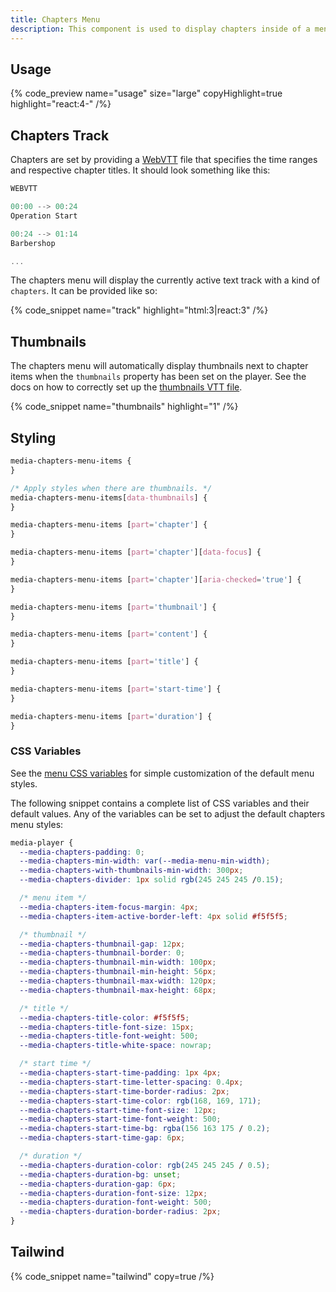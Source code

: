 ```yaml
---
title: Chapters Menu
description: This component is used to display chapters inside of a menu.
---
```


## Usage

{% code_preview name="usage" size="large" copyHighlight=true highlight="react:4-" /%}

## Chapters Track

Chapters are set by providing a [WebVTT](https://developer.mozilla.org/en-US/docs/Web/API/WebVTT_API)
file that specifies the time ranges and respective chapter titles. It should look something like this:

```js
WEBVTT

00:00 --> 00:24
Operation Start

00:24 --> 01:14
Barbershop

...
```

The chapters menu will display the currently active text track with a kind of `chapters`. It can
be provided like so:

{% code_snippet name="track" highlight="html:3|react:3" /%}

## Thumbnails

The chapters menu will automatically display thumbnails next to chapter items when the
`thumbnails` property has been set on the player. See the docs on how to correctly set up the
[thumbnails VTT file](/docs/player/components/display/thumbnail#webvtt).

{% code_snippet name="thumbnails" highlight="1" /%}

## Styling

```css {% copy=true %}
media-chapters-menu-items {
}

/* Apply styles when there are thumbnails. */
media-chapters-menu-items[data-thumbnails] {
}

media-chapters-menu-items [part='chapter'] {
}

media-chapters-menu-items [part='chapter'][data-focus] {
}

media-chapters-menu-items [part='chapter'][aria-checked='true'] {
}

media-chapters-menu-items [part='thumbnail'] {
}

media-chapters-menu-items [part='content'] {
}

media-chapters-menu-items [part='title'] {
}

media-chapters-menu-items [part='start-time'] {
}

media-chapters-menu-items [part='duration'] {
}
```

### CSS Variables

See the [menu CSS variables](/docs/player/components/menu/menu#css-variables) for simple
customization of the default menu styles.

The following snippet contains a complete list of CSS variables and their default values. Any of
the variables can be set to adjust the default chapters menu styles:

```css {% copy=true %}
media-player {
  --media-chapters-padding: 0;
  --media-chapters-min-width: var(--media-menu-min-width);
  --media-chapters-with-thumbnails-min-width: 300px;
  --media-chapters-divider: 1px solid rgb(245 245 245 /0.15);

  /* menu item */
  --media-chapters-item-focus-margin: 4px;
  --media-chapters-item-active-border-left: 4px solid #f5f5f5;

  /* thumbnail */
  --media-chapters-thumbnail-gap: 12px;
  --media-chapters-thumbnail-border: 0;
  --media-chapters-thumbnail-min-width: 100px;
  --media-chapters-thumbnail-min-height: 56px;
  --media-chapters-thumbnail-max-width: 120px;
  --media-chapters-thumbnail-max-height: 68px;

  /* title */
  --media-chapters-title-color: #f5f5f5;
  --media-chapters-title-font-size: 15px;
  --media-chapters-title-font-weight: 500;
  --media-chapters-title-white-space: nowrap;

  /* start time */
  --media-chapters-start-time-padding: 1px 4px;
  --media-chapters-start-time-letter-spacing: 0.4px;
  --media-chapters-start-time-border-radius: 2px;
  --media-chapters-start-time-color: rgb(168, 169, 171);
  --media-chapters-start-time-font-size: 12px;
  --media-chapters-start-time-font-weight: 500;
  --media-chapters-start-time-bg: rgba(156 163 175 / 0.2);
  --media-chapters-start-time-gap: 6px;

  /* duration */
  --media-chapters-duration-color: rgb(245 245 245 / 0.5);
  --media-chapters-duration-bg: unset;
  --media-chapters-duration-gap: 6px;
  --media-chapters-duration-font-size: 12px;
  --media-chapters-duration-font-weight: 500;
  --media-chapters-duration-border-radius: 2px;
}
```

## Tailwind

{% code_snippet name="tailwind" copy=true /%}
